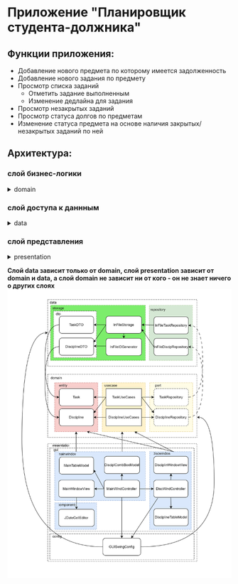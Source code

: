 # Приложение "Планировщик студента-должника"
## Функции приложения:
- Добавление нового предмета по которому имеется задолженность
- Добавление нового задания по предмету
- Просмотр списка заданий
  - Отметить задание выполненным
  - Изменение дедлайна для задания
- Просмотр незакрытых заданий
- Просмотр статуса долгов по предметам
- Изменение статуса предмета на основе наличия закрытых/незакрытых заданий по ней

## Архитектура:
### слой бизнес-логики
<details>
 <summary> domain </summary>

- [entity](src\domain\entity) - классы сущности предметной области
- [usecase](src\domain\usecase) - доступные в приложении функции над сущностями
- [port](src\domain\port) - порты(интерфейсы) для получения доступа к хранилищам данных из слоя data, без создания зависимости от деталей реализации хрпнилища 
- exceptions - исключения порождаемые бизнес-логикой
</details>

### слой доступа к даннным
<details>
<summary> data </summary>

- repository - высокоуровневые хранилища данных (оперируют сущностями) 
  + [infile](src\data\repository\infile) - пример реализации хранилища для работы с хранением в файле
  + [inmemory](src\data\repository\inmemory) - пример реализации тестового хранилища в оперативной памяти
- [storage](src\data\storage) - низкоуровневое хранилище данных (оперируют промежуточными моделями данных, специфичных для метода хранения)
  + [dto](src\data\storage\dto) - модели данных для файлового хранилища, умеют отображаться в сущности предметной области
  + InFileВGenerator - генератор ID для объектов классов-сущностей
  + InFileStorage - реализация хранилища данных для приложения на основе текстовых файлов
</details>

### слой представления
<details>
<summary> presentation </summary>

- [config](src\presentation\config) - объект "конфигурация", отвечает за поставку зависимостей в слой представления 
- [gui](src\presentation\gui) - все что касается GUI
  +  mainwindow - главное окно приложени
      - MainWindowView - создание и инициализация окна и раскладка компонентов
      - MainWindowController - контроллер главного окна, содержит обработчики событий для реализации логики интерфейса, а также связывает вид и модель данных для окна
      - MainTableModel - модель таблицы для главного окна
      - DisciplComboBoxModel - модель для комбобокса выбора предмета
  +  disciplwindow - окно для редактирования списка предметов
      - MainWindowView - создание и инициализация окна и раскладка компонентов
      - MainWindowController - контроллер главного окна, содержит обработчики событий для реализации логики интерфейса, а также связывает вид и модель данных для окна
      - MainTableModel - модель таблицы для главного окна
      - DisciplComboBoxModel - модель для комбобокса выбора предмета
  + [components](src/presentation/gui/components) - кастомные дополнительные компоненты
    - JDateCellEditor - компонент для редактирования даты в таблице

</details>

**Слой data зависит только от domain, слой presentation зависит от domain и data, а слой domain не зависит ни от кого - он не знает ничего о других слоях**
![](cleanarch.svg)